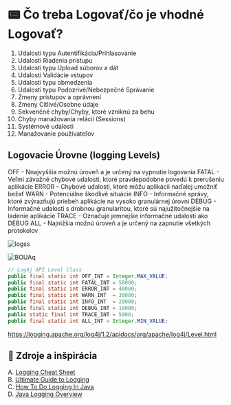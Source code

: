 # 📟 Čo treba Logovať/čo je vhodné Logovať?
1.	Udalosti typu Autentifikácia/Prihlasovanie 
2.	Udalosti Riadenia prístupu
3.	Udalosti typu Upload súborov a dát
4.	Udalosti Validácie vstupov
5.	Udalosti typu obmedzenia
6.	Udalosti typu Podozrivé/Nebezpečné Správanie 
7.	Zmeny prístupov a oprávnení
8.	Zmeny Citlivé/Osobne údaje 
9.	Sekvenčné chyby/Chyby, ktoré vzniknú za behu
10.	Chyby manažovania relácií (Sessions)
11.	Systémové udalosti
12.	Manažovanie používateľov

## Logovacie Úrovne (logging Levels)
OFF - Nnajvyššia možnú úroveň a je určený na vypnutie logovania
FATAL - Veľmi závažné chybové udalosti, ktoré pravdepodobne povedú k prerušeniu aplikácie
ERROR - Chybové udalosti, ktoré môžu aplikácii naďalej umožniť bežať
WARN -  Potenciálne škodlivé situácie
INFO - Informačné správy, ktoré zvýrazňujú priebeh aplikácie na vysoko granulárnej úrovni
DEBUG - Informačné udalosti s drobnou granularitou, ktoré sú najužitočnejšie na ladenie aplikácie
TRACE - Označuje jemnejšie informačné udalosti ako DEBUG
ALL - Najnižšia možnú úroveň a je určený na zapnutie všetkých protokolov

![logss](https://user-images.githubusercontent.com/24510943/226104456-27c5969e-4841-4802-9bec-122f72869d61.png)

![BOUAq](https://user-images.githubusercontent.com/24510943/226104471-97ce6bcf-67a2-4bb5-bdb1-cec67b2da154.png)

```java
// Log4j API Level Class
public final static int OFF_INT = Integer.MAX_VALUE;
public final static int FATAL_INT = 50000;
public final static int ERROR_INT = 40000;
public final static int WARN_INT  = 30000;
public final static int INFO_INT  = 20000;
public final static int DEBUG_INT = 10000;
public static final int TRACE_INT = 5000; 
public final static int ALL_INT = Integer.MIN_VALUE; 
```

https://logging.apache.org/log4j/1.2/apidocs/org/apache/log4j/Level.html

## 📕 Zdroje a inšpirácia 
A. [Logging Cheat Sheet](https://cheatsheetseries.owasp.org/cheatsheets/Logging_Cheat_Sheet.html)  
B. [Ultimate Guide to Logging](https://www.loggly.com/ultimate-guide/java-logging-basics/)  
C. [How To Do Logging In Java](https://www.marcobehler.com/guides/java-logging)  
D. [Java Logging Overview](https://docs.oracle.com/javase/10/core/java-logging-overview.htm#JSCOR-GUID-B83B652C-17EA-48D9-93D2-563AE1FF8EDA)  
